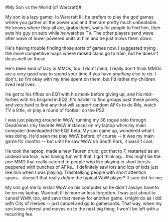 #My Son vs the World (of Warcraft)#

My son is a lazy gamer. In Warcraft III, he prefers to play the god games where you gather all the power ups and then are pretty much unbeatable. He knows where they all are, grabs them, waits for people to find him, then puts his guy on auto while he watches TV. The other players send wave after wave of lower powered units at him and he just mows them down.

He's having trouble finding those sorts of games now. I suggested trying the more competitive maps where ranked clans go to train, but he doesn't do as well on those.

He's been kind of lazy in MMOs, too. I don't mind, I really don't think MMOs are a very good way to spend your time if you have *anything* else to do. I don't, so I'm okay with my time spent on them, but I'd rather my children lived real lives.

He got to his fifties on EQ1 with his monk before giving up, and his mid-forties with his brigand in EQ2. It's harder to find groups past these points, and very hard to find any that will support random AFKs to do IMs, watch TV a little, or play a round of football on the PS2.

I was just playing around in WoW, running my 36 rogue solo through Deadmines (my favorite WoW instance) on my laptop while my main computer downloaded the EQ2 beta. My son came up, wondered what I was doing. He'd seen me play WoW before, of course -- it was my main game for months -- but until he saw WoW on South Park, it wasn't cool.

He took the laptop, made a new Tauren druid, got that to 7, restarted as an undead warlock, was having fun with that. I got thinking... this might be the one MMO that really catered to people who like playing in short bursts peppered with bunches of AFKs... I definitely saw lots and lots of kids just like him when I was playing. Trashtalking people with short attention spans... doesn't that really *define* the typical WoW player? It sure did for me.

My son got me to install WoW on his computer so he didn't always have to be on my laptop. Warcraft III is more or less forgotten.
I was just about to cancel WoW, too, and save that money for another game. I might do as I did with City of Heroes -- just cancel and go to gamecards. That way, when my son loses interest and moves on to the next big thing, I won't be left with a recurring fee.
